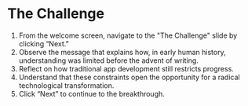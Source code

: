 # The Challenge

1. From the welcome screen, navigate to the "The Challenge" slide by clicking “Next.”
2. Observe the message that explains how, in early human history, understanding was limited before the advent of writing.
3. Reflect on how traditional app development still restricts progress.
4. Understand that these constraints open the opportunity for a radical technological transformation.
5. Click “Next” to continue to the breakthrough.